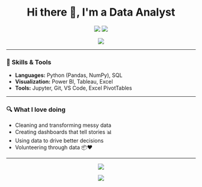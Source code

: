 <h1 align="center">Hi there 👋, I'm a Data Analyst</h1>

<p align="center">
  <img src="https://img.shields.io/badge/Data%20Analytics-Excel,%20SQL,%20Python-blue?style=for-the-badge" />
  <img src="https://img.shields.io/badge/Tools-Power%20BI,%20Tableau,%20Pandas-yellow?style=for-the-badge" />
</p>

<p align="center">
  <img src="https://readme-typing-svg.herokuapp.com?font=Fira+Code&size=22&pause=1000&color=1F75FE&center=true&vCenter=true&width=435&lines=Turning+data+into+insights.;Telling+stories+with+dashboards.;Lover+of+clean+data+%F0%9F%93%88" />
</p>

---

### 🧰 Skills & Tools

- **Languages:** Python (Pandas, NumPy), SQL  
- **Visualization:** Power BI, Tableau, Excel  
- **Tools:** Jupyter, Git, VS Code, Excel PivotTables  

---

### 🔍 What I love doing

- Cleaning and transforming messy data
- Creating dashboards that tell stories 📊
- Using data to drive better decisions
- Volunteering through data 📦❤️  

---

<p align="center">
  <img src="https://github-readme-stats.vercel.app/api/top-langs/?username=your-username&layout=compact&theme=tokyonight" />
</p>

<p align="center">
  <img src="https://github-readme-stats.vercel.app/api?username=your-username&show_icons=true&theme=tokyonight" />
</p>
